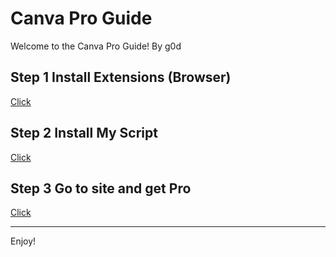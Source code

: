 <!--
  README.md

  Theme: Dark
-->

# Canva Pro Guide

Welcome to the Canva Pro Guide! By g0d

## Step 1 Install Extensions (Browser)
[Click](https://www.tampermonkey.net/index.php?browser)

## Step 2 Install My Script
[Click](https://raw.githubusercontent.com/anonymous-g0d/anonymous-g0d.github.io/main/Canva/cvrd.user.js)

## Step 3 Go to site and get Pro
[Click](https://anonymous-g0d.github.io/Canva)

---

Enjoy!
